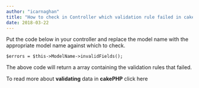 ```yaml
---
author: "icarnaghan"
title: "How to check in Controller which validation rule failed in cakePHP"
date: 2018-03-22
---
```


Put the code below in your controller and replace the model name with the appropriate model name against which to check.

```
$errors = $this->ModelName->invalidFields();
```

The above code will return a array containing the validation rules that failed.

To read more about **validating** data in **cakePHP** click here
